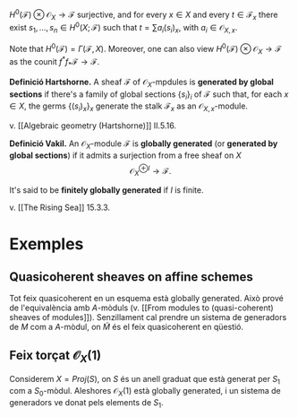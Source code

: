 $H^0(\mathcal{F}) \otimes \mathcal{O}_X \to \mathcal{F}$ surjective, and for every $x \in X$ and every $t \in \mathcal{F}_x$ there exist $s_1, \dots, s_n \in H^0(X;\mathcal{F})$ such that $t = \sum a_i (s_i)_x$, with $a_i \in \mathcal{O}_{X,x}$.

Note that $H^0(\mathcal{F}) = \Gamma(\mathcal{F},X)$. Moreover, one can also view $H^0(\mathcal{F}) \otimes \mathcal{O}_X \to \mathcal{F}$ as the counit $f^* f_* \mathcal{F} \to \mathcal{F}$.

**Definició Hartshorne.** A sheaf $\mathcal{F}$ of $\mathcal{O}_X$-mpdules is **generated by global sections** if there's a family of global sections $\{s_i\}_i$ of $\mathcal{F}$ such that, for each $x \in X$, the germs $\{(s_i)_x\}_x$ generate the stalk $\mathcal{F}_x$ as an $\mathcal{O}_{X,x}$-module.

v. [[Algebraic geometry (Hartshorne)]] II.5.16.

**Definició Vakil.** An $\mathcal{O}_X$-module $\mathcal{F}$ is **globally generated** (or **generated by global sections**) if it admits a surjection from a free sheaf on $X$$$\mathcal{O}_X^{\oplus I} \to \mathcal{F}.$$

It's said to be **finitely globally generated** if $I$ is finite.

v. [[The Rising Sea]] 15.3.3.

# Exemples

## Quasicoherent sheaves on affine schemes

Tot feix quasicoherent en un esquema està globally generated. Això prové de l'equivalència amb $A$-mòduls (v. [[From modules to (quasi-coherent) sheaves of modules]]). Senzillament cal prendre un sistema de generadors de $M$ com a $A$-mòdul, on $\tilde M$ és el feix quasicoherent en qüestió.

## Feix torçat $\mathcal{O}_X(1)$

Considerem $X = Proj(S)$, on $S$ és un anell graduat que està generat per $S_1$ com a $S_0$-mòdul. Aleshores $\mathcal{O}_X(1)$ està globally generated, i un sistema de generadors ve donat pels elements de $S_1$.